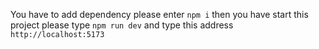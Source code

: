 You have to add dependency please enter `npm i` then you have start this project please type `npm run dev`
and type this address  `http://localhost:5173`
